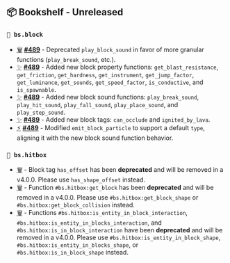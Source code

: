 ## 📦 Bookshelf - Unreleased

### `🧱 bs.block`

- <abbr title="Deprecations">🗑️</abbr> **[#489](https://github.com/mcbookshelf/bookshelf/pull/489)** - Deprecated `play_block_sound` in favor of more granular functions (`play_break_sound`, etc.).
- <abbr title="New Features">✨</abbr> **[#489](https://github.com/mcbookshelf/bookshelf/pull/489)** - Added new block property functions: `get_blast_resistance`, `get_friction`, `get_hardness`, `get_instrument`, `get_jump_factor`, `get_luminance`, `get_sounds`, `get_speed_factor`, `is_conductive`, and `is_spawnable`.
- <abbr title="New Features">✨</abbr> **[#489](https://github.com/mcbookshelf/bookshelf/pull/489)** - Added new block sound functions: `play_break_sound`, `play_hit_sound`, `play_fall_sound`, `play_place_sound`, and `play_step_sound`.
- <abbr title="New Features">✨</abbr> **[#489](https://github.com/mcbookshelf/bookshelf/pull/489)** - Added new block tags: `can_occlude` and `ignited_by_lava`.
- <abbr title="Enhancements">⚡</abbr> **[#489](https://github.com/mcbookshelf/bookshelf/pull/489)** - Modified `emit_block_particle` to support a default `type`, aligning it with the new block sound function behavior.

### `🎯 bs.hitbox`

- <abbr title="Deprecations">🗑️</abbr> - Block tag `has_offset` has been **deprecated** and will be removed in a v4.0.0. Please use `has_shape_offset` instead.
- <abbr title="Deprecations">🗑️</abbr> - Function `#bs.hitbox:get_block` has been **deprecated** and will be removed in a v4.0.0. Please use `#bs.hitbox:get_block_shape` or `#bs.hitbox:get_block_collision` instead.
- <abbr title="Deprecations">🗑️</abbr> - Functions `#bs.hitbox:is_entity_in_block_interaction`, `#bs.hitbox:is_entity_in_blocks_interaction`, and `#bs.hitbox:is_in_block_interaction` have been **deprecated** and will be removed in a v4.0.0. Please use `#bs.hitbox:is_entity_in_block_shape`, `#bs.hitbox:is_entity_in_blocks_shape`, or `#bs.hitbox:is_in_block_shape` instead.
